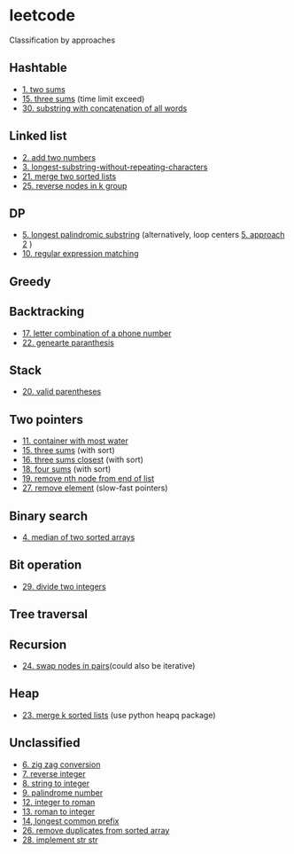 # leetcode
Classification by approaches
## Hashtable
* [1. two sums](https://github.com/yc65/lc/blob/master/1.two-sum.py)
* [15. three sums](https://github.com/yc65/lc/blob/master/15.3-sum_based_on_two_sums.py) (time limit exceed)
* [30. substring with concatenation of all words](https://github.com/yc65/lc/blob/master/30.substring-with-concatenation-of-all-words.py)
## Linked list
* [2. add two numbers](https://github.com/yc65/lc/blob/master/2.add-two-numbers.py)
* [3. longest-substring-without-repeating-characters](https://github.com/yc65/lc/blob/master/3.longest-substring-without-repeating-characters.py)
* [21. merge two sorted lists](https://github.com/yc65/lc/blob/master/21.merge-two-sorted-lists.py)
* [25. reverse nodes in k group](https://github.com/yc65/lc/blob/master/25.reverse-nodes-in-k-group.py)
## DP
* [5. longest palindromic substring](https://github.com/yc65/lc/blob/master/5.longest-palindromic-substring_dp.py) (alternatively, loop centers [5. approach 2](https://github.com/yc65/lc/blob/master/5.longest-palindromic-substring_loop_center.py) )
* [10. regular expression matching](https://github.com/yc65/lc/blob/master/10.regular-expression-matching.py)
## Greedy
## Backtracking
* [17. letter combination of a phone number](https://github.com/yc65/lc/blob/master/17.letter-combinations-of-a-phone-number.py)
* [22. genearte paranthesis](https://github.com/yc65/lc/blob/master/22.generate-parentheses.py)
## Stack
* [20. valid parentheses](https://github.com/yc65/lc/blob/master/20.valid-parentheses.py)
## Two pointers
* [11. container with most water](https://github.com/yc65/lc/blob/master/11.container-with-most-water.py)
* [15. three sums](https://github.com/yc65/lc/blob/master/15.3-sum_with_sort.py) (with sort)
* [16. three sums closest](https://github.com/yc65/lc/blob/master/16.3-sum-closest.py) (with sort)
* [18. four sums](https://github.com/yc65/lc/blob/master/18.4-sum.py) (with sort)
* [19. remove nth node from end of list](https://github.com/yc65/lc/blob/master/19.remove-nth-node-from-end-of-list.py)
* [27. remove element](https://github.com/yc65/lc/blob/master/27.remove-element.py) (slow-fast pointers)
## Binary search
* [4. median of two sorted arrays](https://github.com/yc65/lc/blob/master/4.median-of-two-sorted-arrays.py)
## Bit operation
* [29. divide two integers](https://github.com/yc65/lc/blob/master/29.divide-two-integers.py)
## Tree traversal
## Recursion 
* [24. swap nodes in pairs](https://github.com/yc65/lc/blob/master/24.swap-nodes-in-pairs.py)(could also be iterative)
## Heap
* [23. merge k sorted lists](https://github.com/yc65/lc/blob/master/23.merge-k-sorted-lists_with_heap.py) (use python heapq package)
## Unclassified
* [6. zig zag conversion](https://github.com/yc65/lc/blob/master/6.zig-zag-conversion_solusion1.py)
* [7. reverse integer](https://github.com/yc65/lc/blob/master/7.reverse-integer.py)
* [8. string to integer](https://github.com/yc65/lc/blob/master/8.string-to-integer-atoi.py)
* [9. palindrome number](https://github.com/yc65/lc/blob/master/9.palindrome-number.py)
* [12. integer to roman](https://github.com/yc65/lc/blob/master/12.integer-to-roman.py)
* [13. roman to integer](https://github.com/yc65/lc/blob/master/13.roman-to-integer.py)
* [14, longest common prefix](https://github.com/yc65/lc/blob/master/14.longest-common-prefix.py)
* [26. remove duplicates from sorted array](https://github.com/yc65/lc/blob/master/26.remove-duplicates-from-sorted-array.py)
* [28. implement str str](https://github.com/yc65/lc/blob/master/28.implement-str-str.py)
